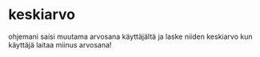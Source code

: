 # keskiarvo
ohjemani saisi muutama arvosana käyttäjältä ja laske niiden keskiarvo kun käyttäjä laitaa miinus arvosana!

